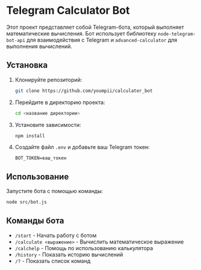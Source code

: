 # Telegram Calculator Bot

Этот проект представляет собой Telegram-бота, который выполняет математические вычисления. Бот использует библиотеку `node-telegram-bot-api` для взаимодействия с Telegram и `advanced-calculator` для выполнения вычислений.

## Установка

1. Клонируйте репозиторий:
   ```bash
   git clone https://github.com/youmpii/calculater_bot
   ```

2. Перейдите в директорию проекта:
   ```bash
   cd <название директории>
   ```

3. Установите зависимости:
   ```bash
   npm install
   ```

4. Создайте файл `.env` и добавьте ваш Telegram токен:
   ```
   BOT_TOKEN=ваш_токен
   ```

## Использование

Запустите бота с помощью команды:
```bash
node src/bot.js
```

## Команды бота
- `/start` - Начать работу с ботом
- `/calculate <выражение>` - Вычислить математическое выражение
- `/calchеlp` - Помощь по использованию калькулятора
- `/history` - Показать историю вычислений
- `/?` - Показать список команд

